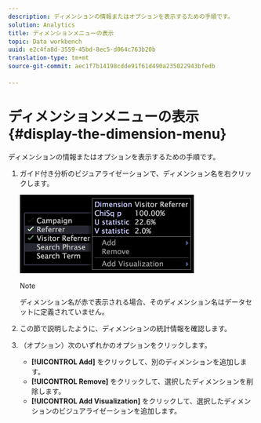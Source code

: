 ```yaml
---
description: ディメンションの情報またはオプションを表示するための手順です。
solution: Analytics
title: ディメンションメニューの表示
topic: Data workbench
uuid: e2c4fa8d-3559-45bd-8ec5-d064c763b20b
translation-type: tm+mt
source-git-commit: aec1f7b14198cdde91f61d490a235022943bfedb

---
```



# ディメンションメニューの表示{#display-the-dimension-menu}

ディメンションの情報またはオプションを表示するための手順です。

1. ガイド付き分析のビジュアライゼーションで、ディメンション名を右クリックします。

   ![ステップ情報](assets/mnu_GuidedAnalysis.png)

   >[!NOTE]
   >
   >ディメンション名が赤で表示される場合、そのディメンション名はデータセットに定義されていません。

1. この節で説明したように、ディメンションの統計情報を確認します。
1. （オプション）次のいずれかのオプションをクリックします。

   * **[!UICONTROL Add]** をクリックして、別のディメンションを追加します。
   * **[!UICONTROL Remove]** をクリックして、選択したディメンションを削除します。
   * **[!UICONTROL Add Visualization]** をクリックして、選択したディメンションのビジュアライゼーションを追加します。

